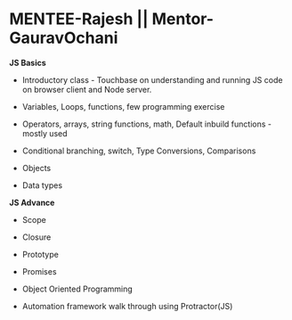 # MENTEE-Rajesh || Mentor-GauravOchani

**JS Basics**

- Introductory class - Touchbase on understanding and running JS code on browser client and Node server.

- Variables, Loops, functions, few programming exercise

- Operators, arrays, string functions, math, Default inbuild functions - mostly used

- Conditional branching, switch, Type Conversions, Comparisons

- Objects

- Data types

**JS Advance**

- Scope

- Closure

- Prototype

- Promises

- Object Oriented Programming

- Automation framework walk through using Protractor(JS)

